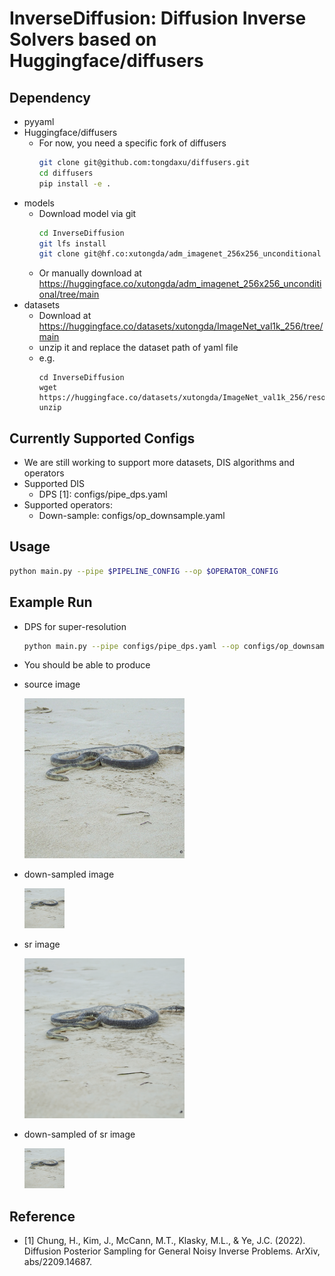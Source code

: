 # InverseDiffusion: Diffusion Inverse Solvers based on Huggingface/diffusers

## Dependency
* pyyaml 
* Huggingface/diffusers
    * For now, you need a specific fork of diffusers
        ```bash
        git clone git@github.com:tongdaxu/diffusers.git
        cd diffusers
        pip install -e .
        ```
* models
    * Download model via git
        ```bash
        cd InverseDiffusion
        git lfs install
        git clone git@hf.co:xutongda/adm_imagenet_256x256_unconditional
        ```
    * Or manually download at https://huggingface.co/xutongda/adm_imagenet_256x256_unconditional/tree/main
* datasets
    * Download at https://huggingface.co/datasets/xutongda/ImageNet_val1k_256/tree/main
    * unzip it and replace the dataset path of yaml file
    * e.g.
        ```
        cd InverseDiffusion
        wget https://huggingface.co/datasets/xutongda/ImageNet_val1k_256/resolve/main/val_256x256.zip
        unzip 
        ```

## Currently Supported Configs
* We are still working to support more datasets, DIS algorithms and operators
* Supported DIS
    * DPS [1]: configs/pipe_dps.yaml
* Supported operators:
    * Down-sample: configs/op_downsample.yaml

## Usage
```bash
python main.py --pipe $PIPELINE_CONFIG --op $OPERATOR_CONFIG
```

## Example Run
* DPS for super-resolution
    ```bash
    python main.py --pipe configs/pipe_dps.yaml --op configs/op_downsample.yaml
    ```
* You should be able to produce
* source image

    ![](docs/imgs/label.png)
* down-sampled image

    ![](docs/imgs/input.png)
* sr image

    ![](docs/imgs/recon.png)
* down-sampled of sr image

    ![](docs/imgs/input2.png)

## Reference
* [1] Chung, H., Kim, J., McCann, M.T., Klasky, M.L., & Ye, J.C. (2022). Diffusion Posterior Sampling for General Noisy Inverse Problems. ArXiv, abs/2209.14687.